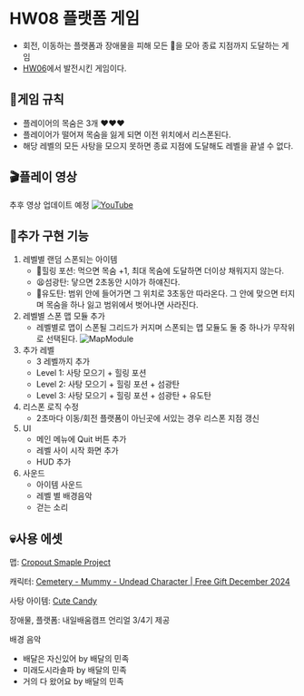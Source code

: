 # HW08 플랫폼 게임

- 회전, 이동하는 플랫폼과 장애물을 피해 모든 🍬을 모아 종료 지점까지 도달하는 게임
- [HW06](https://github.com/SKim041/HW06)에서 발전시킨 게임이다.
## 📜게임 규칙
- 플레이어의 목숨은 3개 ❤️❤️❤️
- 플레이어가 떨어져 목숨을 잃게 되면 이전 위치에서 리스폰된다.
- 해당 레벨의 모든 사탕을 모으지 못하면 종료 지점에 도달해도 레벨을 끝낼 수 없다.

## 🎬플레이 영상
추후 영상 업데이트 예정
 [![YouTube](https://img.youtube.com/vi/OiMeScbH7kQ/0.jpg)](https://www.youtube.com/watch?v=OiMeScbH7kQ)
## 📌추가 구현 기능
1. 레벨별 랜덤 스폰되는 아이템
   - 💊힐링 포션: 먹으면 목숨 +1, 최대 목숨에 도달하면 더이상 채워지지 않는다.
   - 😫섬광탄: 닿으면 2초동안 시야가 하얘진다.
    - 🎯유도탄: 범위 안에 들어가면 그 위치로 3초동안 따라온다. 그 안에 맞으면 터지며 목숨을 하나 잃고 범위에서 벗어나면 사라진다. 
2. 레벨별 스폰 맵 모듈 추가
    - 레벨별로 맵이 스폰될 그리드가 커지며 스폰되는 맵 모듈도 둘 중 하나가 무작위로 선택된다.
![MapModule](https://github.com/user-attachments/assets/a0aabc52-b0a6-4fcd-8f25-8d111d230c49)
3. 추가 레벨
    - 3 레벨까지  추가
    - Level 1: 사탕 모으기 + 힐링 포션
    - Level 2: 사탕 모으기 + 힐링 포션 + 섬광탄
    - Level 3: 사탕 모으기 + 힐링 포션 + 섬광탄 + 유도탄
4. 리스폰 로직 수정
    - 2초마다 이동/회전 플랫폼이 아닌곳에 서있는 경우 리스폰 지점 갱신
5. UI
    - 메인 메뉴에 Quit 버튼 추가
    - 레벨 사이 시작 화면 추가
    - HUD 추가
6. 사운드 
    - 아이템 사운드
    - 레벨 별 배경음악
    - 걷는 소리

## 💀사용 에셋
맵: 
[Cropout Smaple Project](https://www.fab.com/ko/listings/bd733d81-7c29-44fe-b53f-65b14d06a9e2)

캐릭터: [Cemetery - Mummy - Undead Character | Free Gift December 2024](https://www.fab.com/ko/listings/b2a3ddd5-2933-4313-8131-c5e03b24fff9)

사탕 아이템: [Cute Candy](https://www.fab.com/ko/listings/f48a3022-06ee-4788-9f63-76a3850583aa)

장애물, 플랫폼: 내일배움캠프 언리얼 3/4기 제공

배경 음악
- 배달은 자신있어 by 배달의 민족 
- 미래도시라솔파 by 배달의 민족 
- 거의 다 왔어요 by 배달의 민족 

